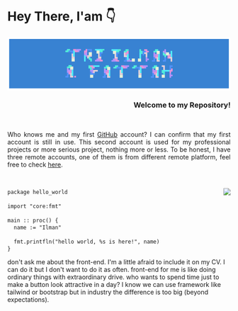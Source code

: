 # Hey There, I'am 👇

<p align="center">
  <img src="ilmanbg.png" width="800px" align="center">
</p>

<div align="right"><h3>Welcome to my Repository!</h3></div>
<br>

<p align="justify"> 
Who knows me and my first <a href="https://github.com/Fattah25">GitHub</a> account? I can confirm that my first account is still in use. This second account is used for my professional projects or more serious project, nothing more or less. To be honest, I have three remote accounts, one of them is from different remote platform, feel free to check <a href="https://codeberg.org/Fattah25">here</a>.
</p>

<br>



<a href="https://skillicons.dev"><img align="right" src="https://go-skill-icons.vercel.app/api/icons?i=python,pytorch,julia,fastapi,go,c,cpp,vim,helix,linux,latex,git,nginx,postgres,php,arduino,blender,bash,raspberrypi,docker,redis,anaconda,codeberg,ros&perline=6"></a>


```odin
package hello_world

import "core:fmt"

main :: proc() {
  name := "Ilman"

  fmt.printfln("hello world, %s is here!", name)
}
```

don't ask me about the front-end. I'm a little afraid to include it on my CV. I can do it but I don't want to do it as often. front-end for me is like doing ordinary things with extraordinary drive. who wants to spend time just to make a button look attractive in a day? I know we can use framework like tailwind or bootstrap but in industry the difference is too big (beyond expectations).

[1]: https://github.com/Fattah25
[2]: https://codeberg.org/Fattah25

<!--
**triilman25/triilman25** is a ✨ _special_ ✨ repository because its `README.md` (this file) appears on your GitHub profile.

Here are some ideas to get you started:

- 🔭 I’m currently working on ...
- 🌱 I’m currently learning ...
- 👯 I’m looking to collaborate on ...
- 🤔 I’m looking for help with ...
- 💬 Ask me about ...
- 📫 How to reach me: ...
- 😄 Pronouns: ...
- ⚡ Fun fact: ...
-->
